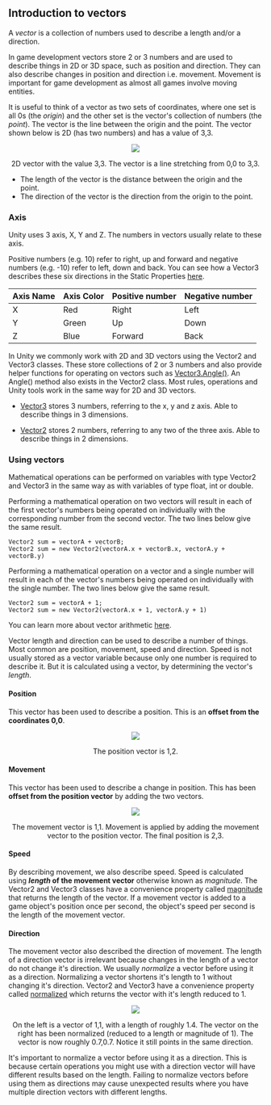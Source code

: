 ## Introduction to vectors
A _vector_ is a collection of numbers used to describe a length and/or a direction.

In game development vectors store 2 or 3 numbers and are used to describe things in 2D or 3D space, such as position and direction. They can also describe changes in position and direction i.e. movement. Movement is important for game development as almost all games involve moving entities.


It is useful to think of a vector as two sets of coordinates, where one set is all 0s (the _origin_) and the other set is the vector's collection of numbers (the _point_). The vector is the line between the origin and the point. The vector shown below is 2D (has two numbers) and has a value of 3,3.
<p align="center">
<img src="https://imgur.com/FMGMopZ.png">
</p>
<p align="center">
2D vector with the value 3,3. The vector is a line stretching from 0,0 to 3,3.
</p>


- The length of the vector is the distance between the origin and the point.
- The direction of the vector is the direction from the origin to the point. 

### Axis
Unity uses 3 axis, X, Y and Z. The numbers in vectors usually relate to these axis.

Positive numbers (e.g. 10) refer to right, up and forward and negative numbers (e.g. -10) refer to left, down and back. You can see how a Vector3 describes these six directions in the Static Properties [here](https://docs.unity3d.com/ScriptReference/Vector3.html).

|Axis Name|Axis Color|Positive number|Negative number|
|---------|----------|---------------|---------------|
|X|Red|Right|Left|
|Y|Green|Up|Down|
|Z|Blue|Forward|Back|


In Unity we commonly work with 2D and 3D vectors using the Vector2 and Vector3 classes. These store collections of 2 or 3 numbers and also provide helper functions for operating on vectors such as [Vector3.Angle()](https://docs.unity3d.com/ScriptReference/Vector3.Angle.html). An Angle() method also exists in the Vector2 class. Most rules, operations and Unity tools work in the same way for 2D and 3D vectors.

- [Vector3](https://docs.unity3d.com/ScriptReference/Vector3.html) stores 3 numbers, referring to the x, y and z axis. Able to describe things in 3 dimensions.

- [Vector2](https://docs.unity3d.com/ScriptReference/Vector2.html) stores 2 numbers, referring to any two of the three axis. Able to describe things in 2 dimensions.

### Using vectors

Mathematical operations can be performed on variables with type Vector2 and Vector3 in the same way as with variables of type float, int or double.


Performing a mathematical operation on two vectors will result in each of the first vector's numbers being operated on individually with the corresponding number from the second vector. The two lines below give the same result.
```
Vector2 sum = vectorA + vectorB;
Vector2 sum = new Vector2(vectorA.x + vectorB.x, vectorA.y + vectorB.y)
```
Performing a mathematical operation on a vector and a single number will result in each of the vector's numbers being operated on individually with the single number. The two lines below give the same result.
```
Vector2 sum = vectorA + 1;
Vector2 sum = new Vector2(vectorA.x + 1, vectorA.y + 1)
```

You can learn more about vector arithmetic [here](https://docs.unity3d.com/Manual/UnderstandingVectorArithmetic.html).


Vector length and direction can be used to describe a number of things. Most common are position, movement, speed and direction. Speed is not usually stored as a vector variable because only one number is required to describe it. But it is calculated using a vector, by determining the vector's _length_.

#### Position
This vector has been used to describe a position. This is an **offset from the coordinates 0,0**.
<p align="center">
<img src="https://imgur.com/9PIFPoS.png">
</p>
<p align="center">
The position vector is 1,2.
</p>

#### Movement
This vector has been used to describe a change in position. This has been **offset from the position vector** by adding the two vectors.
<p align="center">
<img src="https://imgur.com/XgahpiQ.png">
</p>
<p align="center">
The movement vector is 1,1. Movement is applied by adding the movement vector to the position vector. The final position is 2,3.
</p>

#### Speed
By describing movement, we also describe speed. Speed is calculated using **_length_ of the movement vector** otherwise known as _magnitude_. The Vector2 and Vector3 classes have a convenience property called [magnitude](https://docs.unity3d.com/ScriptReference/Vector2-magnitude.html) that returns the length of the vector. If a movement vector is added to a game object's position once per second, the object's speed per second is the length of the movement vector.

#### Direction
The movement vector also described the direction of movement. The length of a direction vector is irrelevant because changes in the length of a vector do not change it's direction. We usually _normalize_ a  vector before using it as a direction. Normalizing a vector shortens it's length to 1 without changing it's direction. Vector2 and Vector3 have a convenience property called [normalized](https://docs.unity3d.com/ScriptReference/Vector2-normalized.html) which returns the vector with it's length reduced to 1.
<p align="center">
<img src="https://imgur.com/W9s5O5f.png">
</p>
<p align="center">
On the left is a vector of 1,1, with a length of roughly 1.4. The vector on the right has been normalized (reduced to a length or magnitude of 1). The vector is now roughly 0.7,0.7. Notice it still points in the same direction.
</p>

It's important to normalize a vector before using it as a direction. This is because certain operations you might use with a direction vector will have different results based on the length. Failing to normalize vectors before using them as directions may cause unexpected results where you have multiple direction vectors with different lengths. 

